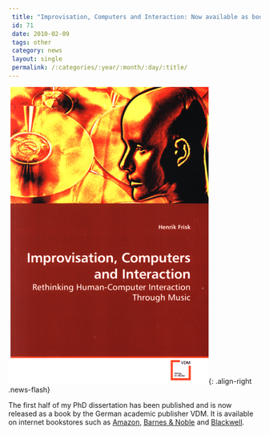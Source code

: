 ```yaml
---
 title: "Improvisation, Computers and Interaction: Now available as book!"
 id: 71
 date: 2010-02-09
 tags: other
 category: news
 layout: single
 permalink: /:categories/:year/:month/:day/:title/
---
```

![image-right](/assets/images/ImpComInt-400.png){: .align-right .news-flash}

The first half of my PhD dissertation has been published and is now released as a book by the German academic publisher VDM. It is available on internet bookstores such as <a href="http://www.amazon.co.uk/Improvisation-Computers-Interaction-Rethinking-Human-%C2%ADComputer/dp/3639172493/ref=sr_1_1?ie=UTF8&s=books&qid=1265748028&sr=1-1">Amazon</a>, <a href="http://search.barnesandnoble.com/booksearch/results.asp?WRD=Henrik+Frisk">Barnes & Noble</a> and <a href="http://bookshop.blackwell.co.uk/jsp/id/Improvisation_Computers_and_Interaction/9783639172492">Blackwell</a>.

